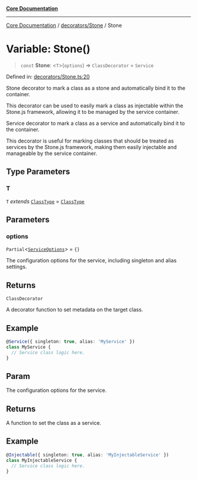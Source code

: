 [**Core Documentation**](../../../README.md)

***

[Core Documentation](../../../README.md) / [decorators/Stone](../README.md) / Stone

# Variable: Stone()

> `const` **Stone**: \<`T`\>(`options`) => `ClassDecorator` = `Service`

Defined in: [decorators/Stone.ts:20](https://github.com/stonemjs/core/blob/3581a30de158e951ead319c3cc6abead0be9639f/src/decorators/Stone.ts#L20)

Stone decorator to mark a class as a stone and automatically bind it to the container.

This decorator can be used to easily mark a class as injectable within the Stone.js framework,
allowing it to be managed by the service container.

Service decorator to mark a class as a service and automatically bind it to the container.

This decorator is useful for marking classes that should be treated as services by the Stone.js framework,
making them easily injectable and manageable by the service container.

## Type Parameters

### T

`T` *extends* [`ClassType`](../../../declarations/type-aliases/ClassType.md) = [`ClassType`](../../../declarations/type-aliases/ClassType.md)

## Parameters

### options

`Partial`\<[`ServiceOptions`](../../../declarations/interfaces/ServiceOptions.md)\> = `{}`

The configuration options for the service, including singleton and alias settings.

## Returns

`ClassDecorator`

A decorator function to set metadata on the target class.

## Example

```typescript
@Service({ singleton: true, alias: 'MyService' })
class MyService {
  // Service class logic here.
}
```

## Param

The configuration options for the service.

## Returns

A function to set the class as a service.

## Example

```typescript
@Injectable({ singleton: true, alias: 'MyInjectableService' })
class MyInjectableService {
  // Service class logic here.
}
```
